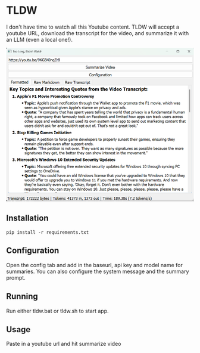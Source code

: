 # TLDW

I don't have time to watch all this Youtube content.  TLDW will accept a youtube URL, download the transcript for the video, and summarize it with an LLM (even a local one!).  

![Main UI](screenshot.png)

## Installation

```
pip install -r requirements.txt
```

## Configuration

Open the config tab and add in the baseurl, api key and model name for summaries.  You can also configure the system message and the summary prompt.

## Running

Run either tldw.bat or tldw.sh to start app.

## Usage

Paste in a youtube url and hit summarize video